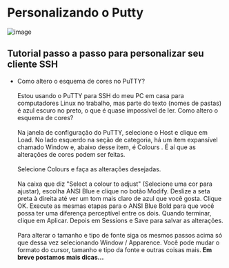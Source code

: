 # Personalizando o Putty
 ![image](https://user-images.githubusercontent.com/44467803/144595113-84b9dead-31e2-4827-98ea-525d4bbd823a.png)
## Tutorial passo a passo para personalizar seu cliente SSH
* Como altero o esquema de cores no PuTTY?</br></br>
Estou usando o PuTTY para SSH do meu PC em casa para computadores Linux no trabalho, mas parte do texto (nomes de pastas) é azul escuro no preto, o que é quase impossível de ler. Como altero o esquema de cores?<br/><br/>
Na janela de configuração do PuTTY, selecione o Host e clique em Load. No lado esquerdo na seção de categoria, há um item expansível chamado Window e, abaixo desse item, é Colours . É aí que as alterações de cores podem ser feitas.<br/><br/>
Selecione Colours e faça as alterações desejadas.<br/><br/>
Na caixa que diz "Select a colour to adjust" (Selecione uma cor para ajustar), escolha ANSI Blue e clique no botão Modify.
Deslize a seta preta à direita até ver um tom mais claro de azul que você gosta.
Clique OK.
Execute as mesmas etapas para o ANSI Blue Bold para que você possa ter uma diferença perceptível entre os dois.
Quando terminar, clique em Aplicar. Depois em Sessions e Save para salvar as alterações.<br/><br/>
Para alterar o tamanho e tipo de fonte siga os mesmos passos acima só que dessa vez selecionando Window / Apparence. Você pode mudar o formato do cursor, tamanho e tipo da fonte e outras coisas mais.<b/><b/>
Em breve postamos mais dicas...

